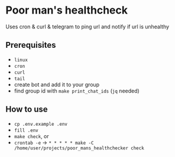 # Poor man's healthcheck
Uses cron & curl & telegram to ping url and notify if url is unhealthy

## Prerequisites
- `linux`
- `cron`
- `curl`
- `tail`
- create bot and add it to your group
- find group id with `make print_chat_ids` (`jq` needed)


## How to use
- `cp .env.example .env`
- `fill .env`
- `make check`, or
- `crontab -e` -> `* * * * * make -C /home/user/projects/poor_mans_healthchecker check`
